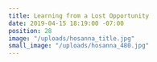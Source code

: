 ```yaml
---
title: Learning from a Lost Opportunity
date: 2019-04-15 18:19:00 -07:00
position: 28
image: "/uploads/hosanna_title.jpg"
small_image: "/uploads/hosanna_480.jpg"
---
```


